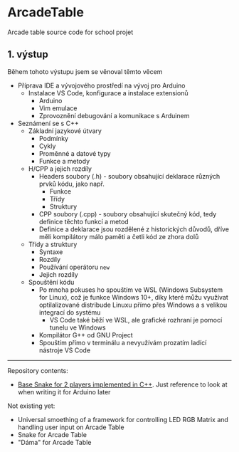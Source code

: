 # ArcadeTable
Arcade table source code for school projet

## 1. výstup

Během tohoto výstupu jsem se věnoval těmto věcem
- Příprava IDE a vývojového prostředí na vývoj pro Arduino
  - Instalace VS Code, konfigurace a instalace extensionů
    - Arduino
    - Vim emulace
    - Zprovoznění debugování a komunikace s Arduinem
- Seznámení se s C++
  - Základní jazykové útvary
    - Podmínky
    - Cykly
    - Proměnné a datové typy
    - Funkce a metody
  - H/CPP a jejich rozdíly
    - Headers soubory (.h) - soubory obsahující deklarace různých prvků kódu, jako např.
      - Funkce
      - Třídy
      - Struktury
    - CPP soubory (.cpp) - soubory obsahující skutečný kód, tedy definice těchto funkcí a metod
    - Definice a deklarace jsou rozdělené z historických důvodů, dříve měli kompilátory málo paměti a četli kód ze zhora dolů
  - Třídy a struktury
    - Syntaxe
    - Rozdíly
    - Používání operátoru `new`
    - Jejich rozdíly
  - Spouštění kódu
    - Po mnoha pokuses ho spouštím ve WSL (Windows Subsystem for Linux), což je funkce Windows 10+, díky které můžu využívat optilalizované distribude Linuxu přímo přes Windows a s velikou integrací do systému
      - VS Code také běží ve WSL, ale grafické rozhraní je pomocí tunelu ve Windows 
    - Kompilátor G++ od GNU Project
    - Spouštím přímo v terminálu a nevyužívám prozatím ladící nástroje VS Code 

---
Repository contents:
- [Base Snake for 2 players implemented in C++](https://github.com/ur-fault/ArcadeTable/tree/master/SnakeCpp). Just reference to look at when writing it for Arduino later

Not existing yet:
- Universal smoething of a framework for controlling LED RGB Matrix and handling user input on Arcade Table
- Snake for Arcade Table
- "Dáma" for Arcade Table
